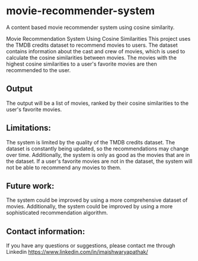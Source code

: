 # movie-recommender-system
A content based movie recommender system using cosine similarity.

Movie Recommendation System Using Cosine Similarities
This project uses the TMDB credits dataset to recommend movies to users.
The dataset contains information about the cast and crew of movies,
which is used to calculate the cosine similarities between movies. 
The movies with the highest cosine similarities to a user's favorite 
movies are then recommended to the user.

## Output
The output will be a list of movies, ranked by their cosine similarities 
to the user's favorite movies.

## Limitations:
The system is limited by the quality of the TMDB credits dataset. The dataset is constantly being updated, so the recommendations may change over time. Additionally, the system is only as good as the movies that are in the dataset. If a user's favorite movies are not in the dataset, the system will not be able to recommend any movies to them.

## Future work:
The system could be improved by using a more comprehensive dataset of movies. Additionally, the system could be improved by using a more sophisticated recommendation algorithm.

## Contact information:
If you have any questions or suggestions, please contact me through Linkedin https://www.linkedin.com/in/imaishwaryapathak/
